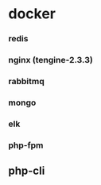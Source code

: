 # docker

### redis

### nginx (tengine-2.3.3)

### rabbitmq

### mongo

### elk

### php-fpm

## php-cli